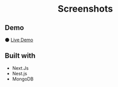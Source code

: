 <h1 align="center">Screenshots</h1>

## Demo
🌑 [Live Demo]()

## Built with
* Next.Js
* Nest.js
* MongoDB